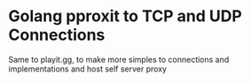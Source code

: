 # Golang pproxit to TCP and UDP Connections

Same to playit.gg, to make more simples to connections and implementations and host self server proxy
